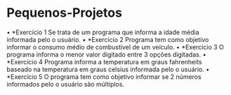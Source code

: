 # Pequenos-Projetos

•	*Exercício 1
  	Se trata de um programa que informa a idade média informada pelo o usuário.
•	*Exercício 2
  	Programa tem como objetivo informar o consumo médio de combustível de um veículo.
•	*Exercício 3
  	O programa informa o menor valor digitado entre 3 opções digitadas.
•	*Exercício 4
  	Programa informa a temperatura em graus fahrenheits baseado na temperatura em graus celsius informada pelo o usuário.
•	*Exercício 5
  	O programa tem como objetivo informar se 2 números informados pelo o usuário são múltiplos.


